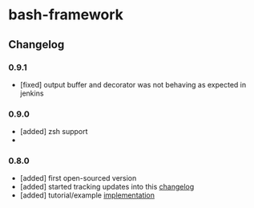 # bash-framework

## Changelog
### 0.9.1
- [fixed] output buffer and decorator was not behaving as expected in jenkins

### 0.9.0
- [added] zsh support
-
### 0.8.0
- [added] first open-sourced version
- [added] started tracking updates into this [changelog](CHANGELOG.md)
- [added] tutorial/example [implementation](examples/my-complex-sleep-wrapper.sh)
